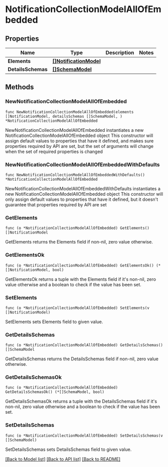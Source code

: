 # NotificationCollectionModelAllOfEmbedded

## Properties

Name | Type | Description | Notes
------------ | ------------- | ------------- | -------------
**Elements** | [**[]NotificationModel**](NotificationModel.md) |  | 
**DetailsSchemas** | [**[]SchemaModel**](SchemaModel.md) |  | 

## Methods

### NewNotificationCollectionModelAllOfEmbedded

`func NewNotificationCollectionModelAllOfEmbedded(elements []NotificationModel, detailsSchemas []SchemaModel, ) *NotificationCollectionModelAllOfEmbedded`

NewNotificationCollectionModelAllOfEmbedded instantiates a new NotificationCollectionModelAllOfEmbedded object
This constructor will assign default values to properties that have it defined,
and makes sure properties required by API are set, but the set of arguments
will change when the set of required properties is changed

### NewNotificationCollectionModelAllOfEmbeddedWithDefaults

`func NewNotificationCollectionModelAllOfEmbeddedWithDefaults() *NotificationCollectionModelAllOfEmbedded`

NewNotificationCollectionModelAllOfEmbeddedWithDefaults instantiates a new NotificationCollectionModelAllOfEmbedded object
This constructor will only assign default values to properties that have it defined,
but it doesn't guarantee that properties required by API are set

### GetElements

`func (o *NotificationCollectionModelAllOfEmbedded) GetElements() []NotificationModel`

GetElements returns the Elements field if non-nil, zero value otherwise.

### GetElementsOk

`func (o *NotificationCollectionModelAllOfEmbedded) GetElementsOk() (*[]NotificationModel, bool)`

GetElementsOk returns a tuple with the Elements field if it's non-nil, zero value otherwise
and a boolean to check if the value has been set.

### SetElements

`func (o *NotificationCollectionModelAllOfEmbedded) SetElements(v []NotificationModel)`

SetElements sets Elements field to given value.


### GetDetailsSchemas

`func (o *NotificationCollectionModelAllOfEmbedded) GetDetailsSchemas() []SchemaModel`

GetDetailsSchemas returns the DetailsSchemas field if non-nil, zero value otherwise.

### GetDetailsSchemasOk

`func (o *NotificationCollectionModelAllOfEmbedded) GetDetailsSchemasOk() (*[]SchemaModel, bool)`

GetDetailsSchemasOk returns a tuple with the DetailsSchemas field if it's non-nil, zero value otherwise
and a boolean to check if the value has been set.

### SetDetailsSchemas

`func (o *NotificationCollectionModelAllOfEmbedded) SetDetailsSchemas(v []SchemaModel)`

SetDetailsSchemas sets DetailsSchemas field to given value.



[[Back to Model list]](../README.md#documentation-for-models) [[Back to API list]](../README.md#documentation-for-api-endpoints) [[Back to README]](../README.md)



